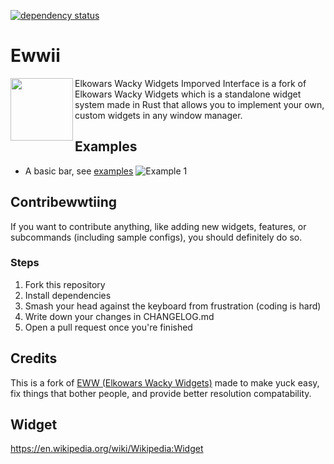 [![dependency status](https://deps.rs/repo/github/byson94/ewwii/status.svg)](https://deps.rs/repo/github/byson94/ewwii)

# Ewwii

<img src="./.github/EwwLogo.svg" height="100" align="left"/>

Elkowars Wacky Widgets Imporved Interface is a fork of Elkowars Wacky Widgets which is a standalone widget system made in Rust that allows you to implement your own, custom widgets in any window manager.

## Examples

-   A basic bar, see [examples](./examples/eww-bar)
    ![Example 1](./examples/eww-bar/eww-bar.png)

## Contribewwtiing

If you want to contribute anything, like adding new widgets, features, or subcommands (including sample configs), you should definitely do so.

### Steps

1. Fork this repository
2. Install dependencies
3. Smash your head against the keyboard from frustration (coding is hard)
4. Write down your changes in CHANGELOG.md
5. Open a pull request once you're finished

## Credits

This is a fork of [EWW (Elkowars Wacky Widgets)](https://github.com/elkowar/eww) made to make yuck easy, fix things that bother people, and provide better resolution compatability.

## Widget

https://en.wikipedia.org/wiki/Wikipedia:Widget
